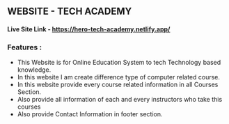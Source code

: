 ## WEBSITE - TECH ACADEMY
#### Live Site Link - https://hero-tech-academy.netlify.app/

### Features :

- This Website is for Online Education System to tech Technology based knowledge.
- In this website I am create difference type of computer related course.
- In this website provide every course related information in all Courses Section.
- Also provide all information of each and every instructors who take this courses
- Also provide Contact Information in footer section.